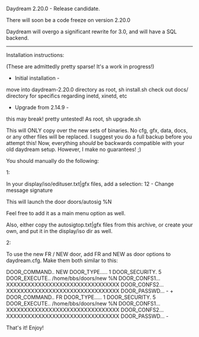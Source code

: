 Daydream 2.20.0 - Release candidate.

There will soon be a code freeze on version 2.20.0

Daydream will overgo a significant rewrite for 3.0, and will have a SQL
backend.

------------------------------------------------------------------------------

Installation instructions:

(These are admittedly pretty sparse! It's a work in progress!)

- Initial installation -

move into daydream-2.20.0 directory
as root, sh install.sh
check out docs/ directory for specifics regarding inetd, xinetd, etc

- Upgrade from 2.14.9 -

this may break! pretty untested!
As root, sh upgrade.sh

This will ONLY copy over the new sets of binaries.  No cfg, gfx, data,
docs, or any other files will be replaced.  I suggest you do a full backup
before you attempt this!  Now, everything *should* be backwards compatible
with your old daydream setup.  However, I make no guarantees!  ;)

You should manually do the following:

1:

In your display/iso/edituser.txt|gfx files, add a selection:
12 - Change message signature

This will launch the door doors/autosig %N

Feel free to add it as a main menu option as well.

Also, either copy the autosigtop.txt|gfx files from this archive,
or create your own, and put it in the display/iso dir as well.

2:

To use the new FR / NEW door, add FR and NEW as door options to
daydream.cfg.  Make them both similar to this:

DOOR_COMMAND.. NEW
DOOR_TYPE..... 1
DOOR_SECURITY. 5
DOOR_EXECUTE.. /home/bbs/doors/new %N
DOOR_CONFS1... XXXXXXXXXXXXXXXXXXXXXXXXXXXXXXXX
DOOR_CONFS2... XXXXXXXXXXXXXXXXXXXXXXXXXXXXXXXX
DOOR_PASSWD... -
+
DOOR_COMMAND.. FR
DOOR_TYPE..... 1
DOOR_SECURITY. 5
DOOR_EXECUTE.. /home/bbs/doors/new %N
DOOR_CONFS1... XXXXXXXXXXXXXXXXXXXXXXXXXXXXXXXX
DOOR_CONFS2... XXXXXXXXXXXXXXXXXXXXXXXXXXXXXXXX
DOOR_PASSWD... -

That's it! Enjoy!